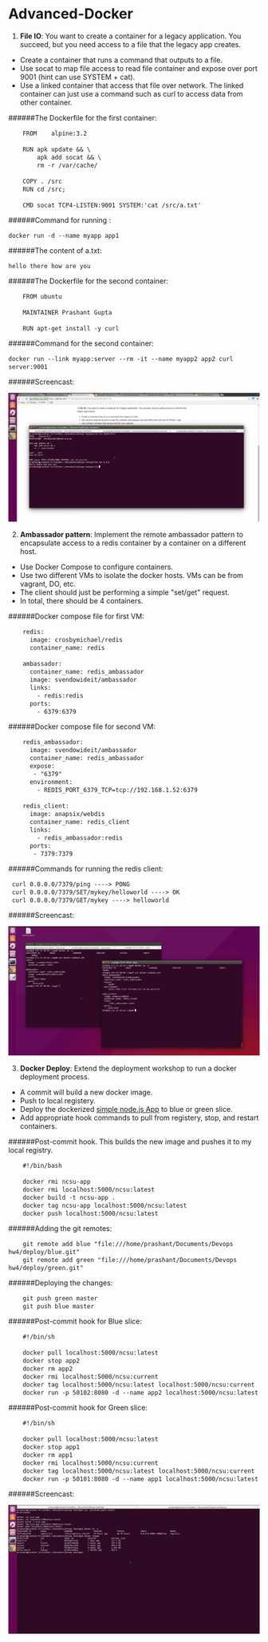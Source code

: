 # Advanced-Docker


1) **File IO**: You want to create a container for a legacy application. You succeed, but you need access to a file that the legacy app creates.

* Create a container that runs a command that outputs to a file.
* Use socat to map file access to read file container and expose over port 9001 (hint can use SYSTEM + cat).
* Use a linked container that access that file over network. The linked container can just use a command such as curl to access data from other container.

######The Dockerfile for the first container:

        FROM    alpine:3.2
        
        RUN apk update && \
            apk add socat && \
            rm -r /var/cache/
        
        COPY . /src
        RUN cd /src;
        
        CMD socat TCP4-LISTEN:9001 SYSTEM:'cat /src/a.txt'

######Command for running :

    docker run -d --name myapp app1
    
######The content of a.txt:

    hello there how are you
        
######The Dockerfile for the second container:

        FROM ubuntu
        
        MAINTAINER Prashant Gupta
        
        RUN apt-get install -y curl
        
######Command for the second container:

    docker run --link myapp:server --rm -it --name myapp2 app2 curl server:9001
    
######Screencast:

![Image](https://github.com/prashantgupta24/Advanced-Docker/blob/master/Screencasts/hw4_1.gif)

2) **Ambassador pattern**: Implement the remote ambassador pattern to encapsulate access to a redis container by a container on a different host.

* Use Docker Compose to configure containers.
* Use two different VMs to isolate the docker hosts. VMs can be from vagrant, DO, etc.
* The client should just be performing a simple "set/get" request.
* In total, there should be 4 containers.

######Docker compose file for first VM:

        redis: 
          image: crosbymichael/redis
          container_name: redis
        
        ambassador:
          container_name: redis_ambassador
          image: svendowideit/ambassador
          links: 
            - redis:redis  
          ports: 
            - 6379:6379

######Docker compose file for second VM:

        redis_ambassador:
          image: svendowideit/ambassador
          container_name: redis_ambassador
          expose:
           - "6379"
          environment: 
            - REDIS_PORT_6379_TCP=tcp://192.168.1.52:6379
        
        redis_client: 
          image: anapsix/webdis
          container_name: redis_client
          links: 
            - redis_ambassador:redis
          ports:
           - 7379:7379

######Commands for running the redis client:

     curl 0.0.0.0/7379/ping ----> PONG
     curl 0.0.0.0/7379/SET/mykey/helloworld ----> OK
     curl 0.0.0.0/7379/GET/mykey ----> helloworld
     
######Screencast:

![Image](https://github.com/prashantgupta24/Advanced-Docker/blob/master/Screencasts/hw4_2.gif)

3) **Docker Deploy**: Extend the deployment workshop to run a docker deployment process.

* A commit will build a new docker image.
* Push to local registery.
* Deploy the dockerized [simple node.js App](https://github.com/CSC-DevOps/App) to blue or green slice.
* Add appropriate hook commands to pull from registery, stop, and restart containers.

######Post-commit hook. This builds the new image and pushes it to my local registry.

        #!/bin/bash
        
        docker rmi ncsu-app
        docker rmi localhost:5000/ncsu:latest
        docker build -t ncsu-app .
        docker tag ncsu-app localhost:5000/ncsu:latest
        docker push localhost:5000/ncsu:latest

######Adding the git remotes:

        git remote add blue "file:///home/prashant/Documents/Devops hw4/deploy/blue.git"
        git remote add green "file:///home/prashant/Documents/Devops hw4/deploy/green.git"

######Deploying the changes:

        git push green master
        git push blue master
        
######Post-commit hook for Blue slice:

        #!/bin/sh
        
        docker pull localhost:5000/ncsu:latest
        docker stop app2
        docker rm app2
        docker rmi localhost:5000/ncsu:current  
        docker tag localhost:5000/ncsu:latest localhost:5000/ncsu:current
        docker run -p 50102:8080 -d --name app2 localhost:5000/ncsu:latest

######Post-commit hook for Green slice:

        #!/bin/sh
        
        docker pull localhost:5000/ncsu:latest  
        docker stop app1  
        docker rm app1
        docker rmi localhost:5000/ncsu:current  
        docker tag localhost:5000/ncsu:latest localhost:5000/ncsu:current
        docker run -p 50101:8080 -d --name app1 localhost:5000/ncsu:latest 
        
######Screencast:

![Image](https://github.com/prashantgupta24/Advanced-Docker/blob/master/Screencasts/hw4_3.gif)
